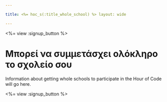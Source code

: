 ```yaml
---

title: <%= hoc_s(:title_whole_school) %> layout: wide

---
```


<%= view :signup_button %>

# Μπορεί να συμμετάσχει ολόκληρο το σχολείο σου

Information about getting whole schools to participate in the Hour of Code will go here.

<%= view :signup_button %>